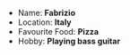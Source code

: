 - Name: **Fabrizio**
- Location: **Italy**
- Favourite Food: **Pizza**
- Hobby: **Playing bass guitar**
